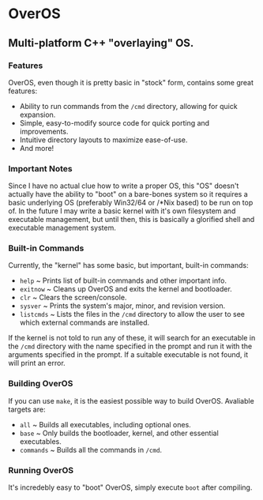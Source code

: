# OverOS
## Multi-platform C++ "overlaying" OS. 


### Features
OverOS, even though it is pretty basic in "stock" form, contains some great features:
- Ability to run commands from the `/cmd` directory, allowing for quick expansion.
- Simple, easy-to-modify source code for quick porting and improvements.
- Intuitive directory layouts to maximize ease-of-use.
- And more! 


### Important Notes
Since I have no actual clue how to write a proper OS, this "OS" doesn't actually have the ability to "boot" on a bare-bones system so it requires a basic underlying OS (preferably Win32/64 or /*Nix based) to be run on top of. In the future I may write a basic kernel with it's own filesystem and executable management, but until then, this is basically a glorified shell and executable management system. 


### Built-in Commands
Currently, the "kernel" has some basic, but important, built-in commands:
- `help` ~ Prints list of built-in commands and other important info.
- `exitnow` ~ Cleans up OverOS and exits the kernel and bootloader.
- `clr` ~ Clears the screen/console.
- `sysver` ~ Prints the system's major, minor, and revision version.
- `listcmds` ~ Lists the files in the `/cmd` directory to allow the user to see which external commands are installed.

If the kernel is not told to run any of these, it will search for an executable in the `/cmd` directory with the name specified in the prompt and run it with the arguments specified in the prompt. If a suitable executable is not found, it will print an error. 


### Building OverOS
If you can use `make`, it is the easiest possible way to build OverOS. Avaliable targets are:
- `all` ~ Builds all executables, including optional ones.
- `base` ~ Only builds the bootloader, kernel, and other essential executables.
- `commands` ~ Builds all the commands in `/cmd`. 


### Running OverOS
It's incredebly easy to "boot" OverOS, simply execute `boot` after compiling.

